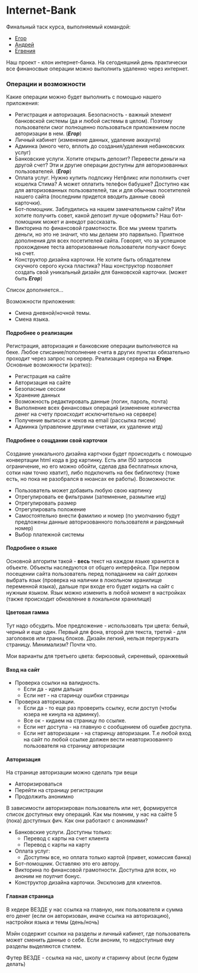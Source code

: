 # Internet-Bank

Финальный таск курса, выполняемый командой:
- [Егор](https://github.com/kkolite)
- [Андрей](https://github.com/shama8nchez)
- [Егвения](https://github.com/EvgeniaM6)

Наш проект - клон интернет-банка. На сегодняшний день практически все финаносвые операции можно выполнить удаленно через интернет.

### Операции и возможности

Какие операции можно будет выполнить с помощью нашего приложения:
- Регистрация и авторизация. Безопасность - важный элемент банковской системы (да и любой системы в целом). Поэтому пользователи смог полноценно пользоваться приложением после авторизации в нем. (***Егор***)
- Личный кабинет (изменение данных, удаление аккаунта)
- Админка (много чего, вплоть до создания/удаления небанковских услуг)
- Банковские услуги. Хотите открыть депозит? Перевести деньги на другой счет? Эти и другие операции доступны для авторизованных пользователей. (***Егор***)
- Оплата услуг. Нужно купить подпсику Нетфликс или пополнить счет кошелка Стима? А может оплатить телефон бабушке? Доступно как для авторизованных пользователей, так и для обычных посетителей нашего сайта (последним придется вводить данные своей карточки).
- Бот-помощник. Заблудились на нашем замечательном сайте? Или хотите получить совет, какой депозит лучше оформить? Наш бот-помощник может и анекдот рассказать.
- Викторина по финансовой грамотности. Все мы умеем тратить деньги, но это не значит, что мы делаем это парвильно. Приятное дополнения для всех посетителей сайта. Говорят, что за успешное прохождение теста авторизованные пользователи получают бонус на счет.
- Конструктор дизайна карточки. Не хотите быть обладателем скучного серого куска пластика? Наш конструктор позволяет создать свой уникальный дизайн для банковской карточки. (может быть ***Егор***)

Список дополняется...

Возможности приложения:
- Смена дневной/ночной темы.
- Смена языка.

#### Подробнее о реализации

Регистрация, авторизация и банковские операции выполняются на беке. Любое списание/пополнение счета в других пунктах обязательно проходит через запрос на сервер. Реализация сервера на **Егоре**. Основные возможности (кратко):
- Регистрация на сайте
- Авторизация на сайте
- Безопасные сессии
- Хранение данных
- Возможность редактировать данные (логин, пароль, почта)
- Выполнение всех финансовых операций (изменение количества денег на счету происходит исключительно на сервере)
- Получение выписок и чеков на email (рассылка писем)
- Админка (управление другими счетами, их удаление итд)

#### Подробнее о сощдании свой карточки

Создание уникального дизайна картчоки будет происходить с помощью конвертации html кода в jpg картинку. Есть апи (50 запросов ограничение, но его можно обойти, сделав два бесплатных ключа, сотки нам точно хватит), либо подключить на бек библиотеку (тоже есть, но пока не разобрался в нюансах ее работы). Возможности:
- Пользователь может добавить любую свою картинку
- Отрегулировать ее фильтрами (затемнение, размытие итд)
- Отрегулировать размер
- Отрегулировать положение
- Самостоятельно внести фамилию и номер (по умолчанию будут предложены данные авторизованного пользователя и рандомный номер)
- Выбор платежной системы

#### Подробнее о языке

Основной алгоритм такой - **весь** текст на каждом языке хранится в объекте. Объекты наследуются от общего интерфейса. При первом посещении сайта пользователь перед попаданием на сайт должен выбрать язык (проверка на наличии в локольном хранилище переменной языка), дальше при входе его будет кидать на сайт с нужным языком. Язык можно изменить в любой момент в настройках (также происходит обновление в локальном хранилище)

#### Цветовая гамма

Тут надо обсудить. Мое предложение - использовать три цвета: белый, черный и еще один. Первый для фона, второй для текста, третий - для заголовков или границ блоков. Дизайн легкий, нельзя перегружать страницу. Минимализм? Почти что.

Мои варианты для третьего цвета: бирюзовый, сиреневый, оранжевый

#### Вход на сайт
- Проверка ссылки на валидность.
    - Если да - идем дальше
    - Если нет - на старинцу ошибки страницы
- Проверка авторизации.
    - Если да - то еще раз проверить ссылку, если доступ (чтобы юзера не кинула на админку).
    - Все ок - кидаем на страницу по ссылке.
    - Если нет доступа - на главную с сообщением об ошибке доступа.
    - Если нет авторизации - на старинцу авторизации. Т.е любой вход на сайт по любой ссылке должен вести неавторизованнго пользователя на страницу авторизации

#### Авторизация
На странице авторизации можно сделать три вещи
- Авторизироваться
- Перейти на страницу регистрации
- Продолжить анонимно

В зависимости авторизирован пользователь или нет, формируется список доступных ему операций. Как мы помним, у нас на сайте 5 (пока) доступных фич. Как они работают с анонимами?

- Банковские услуги. Доступны только:
    - Перевод с карты на счет клиента
    - Перевод с карты на карту
- Оплата услуг:
    - Доступны все, но оплата только картой (привет, комиссия банка)
- Бот-помощник. Оставляю это его автору.
- Викторина по финансовой грамотности. Доступна для всех, но аноним не поулчит бонус.
- Конструктор дизайна карточки. Эксклюзив для клиентов.

#### Главная страница
В хедере ВЕЗДЕ у нас ссылка на главную, ник пользователя и сумма его денег (если он авторизован, иначе ссылка на авторизацию), настройки языка и темы (день/ночь)

Мэйн содержит ссылки на разделы и личный кабинет, где пользователь может сменить данные о себе. Если аноним, то недоступные ему разделы выделяются стилем.

Футер ВЕЗДЕ - ссылка на нас, школу и старинчу about (если будем делать)
